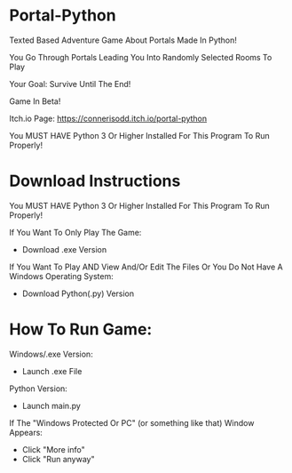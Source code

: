 # Portal-Python
Texted Based Adventure Game About Portals Made In Python!

You Go Through Portals Leading You Into Randomly Selected Rooms To Play

Your Goal: Survive Until The End!

Game In Beta!

Itch.io Page: https://connerisodd.itch.io/portal-python

You MUST HAVE Python 3 Or Higher Installed For This Program To Run Properly!

# Download Instructions

You MUST HAVE Python 3 Or Higher Installed For This Program To Run Properly!

If You Want To Only Play The Game: 
* Download .exe Version
  
If You Want To Play AND View And/Or Edit The Files Or You Do Not Have A Windows Operating System: 
* Download Python(.py) Version

# How To Run Game: 

Windows/.exe Version:
* Launch .exe File

Python Version: 
* Launch main.py

If The "Windows Protected Or PC" (or something like that) Window Appears: 
* Click "More info" 
* Click "Run anyway"
